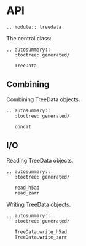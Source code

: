 # API

```{eval-rst}
.. module:: treedata
```

The central class:

```{eval-rst}
.. autosummary::
   :toctree: generated/

   TreeData
```

## Combining

Combining TreeData objects.

```{eval-rst}
.. autosummary::
   :toctree: generated/

   concat
```

## I/O

Reading TreeData objects.

```{eval-rst}
.. autosummary::
   :toctree: generated/

   read_h5ad
   read_zarr
```

Writing TreeData objects.

```{eval-rst}
.. autosummary::
   :toctree: generated/

   TreeData.write_h5ad
   TreeData.write_zarr
```
